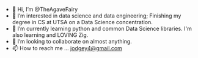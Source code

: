 - 👋 Hi, I’m @TheAgaveFairy
- 👀 I’m interested in data science and data engineering; Finishing my degree in CS at UTSA on a Data Science concentration.
- 🌱 I’m currently learning python and common Data Science libraries. I'm also learning and LOVING Zig.
- 💞️ I’m looking to collaborate on almost anything.
- 📫 How to reach me ... jodgey4@gmail.com

<!---
TheAgaveFairy/TheAgaveFairy is a ✨ special ✨ repository because its `README.md` (this file) appears on your GitHub profile.
You can click the Preview link to take a look at your changes.
--->
